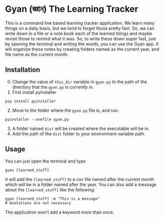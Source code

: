 # Gyan (জ্ঞান) The Learning Tracker
This is a command line based learning tracker application. We learn many things
on a daily basis, but we tend to forget those pretty fast. So, we can write down
in a file or a note book each of the learned things and maybe revisit those to
remind what it was. So, to write these down super fast, just by opening the terminal
and writing the words, you can use the Gyan app. It will organize these notes by
creating folders named as the current year, and file name as the current
month.

## Installation
0. Change the value of ```this_dir``` variable in ```gyan.py``` to the path of the directory
that the ```gyan.py``` is currently in.
1. First install pyinstaller
```
pip install pyinstaller
```
2. Move to the folder where the ```gyan.py``` file is, and run:
```
pyinstaller --onefile gyan.py
```
3. A folder named ```dist``` will be created where the executable will be in.
4. Add the path of the ```dist``` folder to your environment variable path.

## Usage
You can just open the terminal and type
```
gyan [learned_stuff]
```
It will add the ```[learned_stuff]``` to a csv file named after the current month which
will be in a folder named after the year.
You can also add a message about the ```[learned_stuff]``` like the following:
```
gyan [learned_stuff] -m "This is a message"
# Quotations are not necessary
```

The application won't add a keyword more than once.
